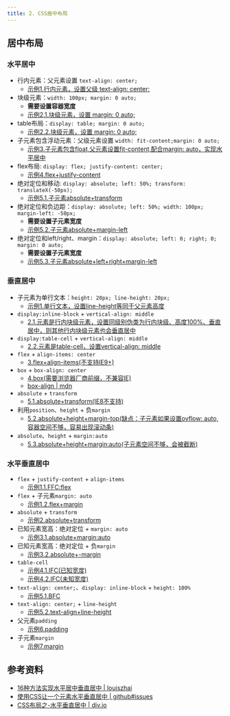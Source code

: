 ```yaml
---
title: 2. CSS居中布局
---
```


## 居中布局
### 水平居中
- 行内元素：父元素设置 `text-align: center;`
    - [示例1.行内元素，设置父级 text-align: center;](https://codepen.io/muzi131313/pen/XWWQGGW)
- 块级元素：`width: 100px; margin: 0 auto;`
    - **需要设置容器宽度**
    - [示例2.1.块级元素，设置 margin: 0 auto;](https://codepen.io/muzi131313/pen/XWWQGGW)
- table布局：`display: table; margin: 0 auto;`
    - [示例2.2.块级元素，设置 margin: 0 auto;](https://codepen.io/muzi131313/pen/XWWQGGW)
- 子元素包含浮动元素：父级元素设置 `width: fit-content;margin: 0 auto;`
    - [示例3.子元素包含float,父元素设置fit-content,配合margin: auto，实现水平居中](https://codepen.io/muzi131313/pen/XWWQGGW)
- flex布局: `display: flex; justify-content: center;`
    - [示例4.flex+justify-content](https://codepen.io/muzi131313/pen/XWWQGGW)
- 绝对定位和移动: `display: absolute; left: 50%; transform: translateX(-50px);`
    - [示例5.1.子元素absolute+transform](https://codepen.io/muzi131313/pen/XWWQGGW)
- 绝对定位和负边距：`display: absolute; left: 50%; width: 100px; margin-left: -50px;`
    - **需要设置子元素宽度**
    - [示例5.2.子元素absolute+margin-left](https://codepen.io/muzi131313/pen/XWWQGGW)
- 绝对定位和left/right、margin：`display: absolute; left: 0; right; 0; margin: 0 auto;`
    - **需要设置子元素宽度**
    - [示例5.3.子元素absolute+left+right+margin-left](https://codepen.io/muzi131313/pen/XWWQGGW)

### 垂直居中
- 子元素为单行文本：`height: 20px; line-height: 20px;`
    - [示例1.单行文本，设置line-height等同于父元素高度](https://codepen.io/muzi131313/pen/bGGyGPj)
- `display:inline-block` + `vertical-align: middle`
    - [2.1.元素是行内块级元素，设置同级别伪类为行内块级、高度100%、垂直居中，则其他行内块级元素也会垂直居中](https://codepen.io/muzi131313/pen/bGGyGPj)
- `display:table-cell` + `vertical-align: middle`
    - [2.2.元素是table-cell，设置vertical-align: middle](https://codepen.io/muzi131313/pen/bGGyGPj)
- `flex` + `align-items: center`
    - [3.flex+align-items(不支持IE9+)](https://codepen.io/muzi131313/pen/bGGyGPj)
- `box` + `box-align: center`
    - [4.box(需要浏览器厂商前缀，不兼容IE)](https://codepen.io/muzi131313/pen/bGGyGPj)
    - [box-align | mdn](https://developer.mozilla.org/en-US/docs/Web/CSS/box-align)
- `absolute` + `transform`
    - [5.1.absolute+transform(IE8不支持)](https://codepen.io/muzi131313/pen/bGGyGPj)
- 利用`position`、`height` + 负`margin`
    - [5.2.absolute+height+margin-top(缺点：子元素如果设置ovflow: auto, 容器空间不够，容易出现滚动条)](https://codepen.io/muzi131313/pen/bGGyGPj)
- `absolute`、`height` + `margin:auto`
    - [5.3.absolute+height+margin:auto(子元素空间不够，会被截断)](https://codepen.io/muzi131313/pen/bGGyGPj)

### 水平垂直居中
- `flex` + `justify-content` + `align-items`
    - [示例1.1.FFC:flex](https://codepen.io/muzi131313/pen/qBBGEYX)
- `flex` + 子元素`margin: auto`
    - [示例1.2.flex+margin](https://codepen.io/muzi131313/pen/qBBGEYX)
- `absolute` + `transform`
    - [示例2.absolute+transform](https://codepen.io/muzi131313/pen/qBBGEYX)
- 已知元素宽高：绝对定位 + `margin: auto`
    - [示例3.1.absolute+margin:auto](https://codepen.io/muzi131313/pen/qBBGEYX)
- 已知元素宽高：绝对定位 + 负`margin`
    - [示例3.2.absolute+-margin](https://codepen.io/muzi131313/pen/qBBGEYX)
- `table-cell`
    - [示例4.1.IFC(已知宽度)](https://codepen.io/muzi131313/pen/qBBGEYX)
    - [示例4.2.IFC(未知宽度)](https://codepen.io/muzi131313/pen/qBBGEYX)
- `text-align: center;`、`display: inline-block` + `height: 100%`
    - [示例5.1.BFC](https://codepen.io/muzi131313/pen/qBBGEYX)
- `text-align: center;` + `line-height`
    - [示例5.2.text-align+line-height](https://codepen.io/muzi131313/pen/qBBGEYX)
- 父元素`padding`
    - [示例6.padding](https://codepen.io/muzi131313/pen/qBBGEYX)
- 子元素`margin`
    - [示例7.margin](https://codepen.io/muzi131313/pen/qBBGEYX)

## 参考资料
- [16种方法实现水平居中垂直居中 | louiszhai](https://louiszhai.github.io/2016/03/12/css-center/)
- [使用CSS让一个元素水平垂直居中 | github#issues](https://github.com/YvetteLau/Step-By-Step/issues/42)
- [CSS布局之-水平垂直居中 | div.io](https://div.io/topic/1155)
